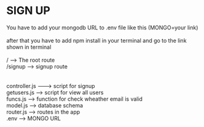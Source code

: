 # SIGN UP

You have to add your mongodb URL to .env file like this (MONGO=your link)<br><br>
after that you have to add npm install in your terminal and go to the link shown in terminal<br><br>
/ --> The root route<br>
/signup --> signup route<br>
<br><br>
controller.js   --->    script for signup<br>
getusers.js     -->     script for view all users<br>
funcs.js        -->     function for check wheather email is valid<br>
model.js        -->     database schema<br>
router.js       -->     routes in the app<br>
.env            -->     MONGO URL <br>